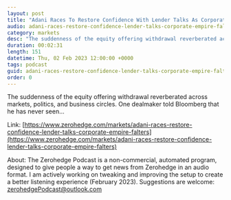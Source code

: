 ```yaml
---
layout: post
title: "Adani Races To Restore Confidence With Lender Talks As Corporate Empire Falters "
audio: adani-races-restore-confidence-lender-talks-corporate-empire-falters-0
category: markets
desc: "The suddenness of the equity offering withdrawal reverberated across markets, politics, and business circles. One dealmaker told Bloomberg that he has never seen... "
duration: 00:02:31
length: 151
datetime: Thu, 02 Feb 2023 12:00:00 +0000
tags: podcast
guid: adani-races-restore-confidence-lender-talks-corporate-empire-falters-0
order: 0
---
```

The suddenness of the equity offering withdrawal reverberated across markets, politics, and business circles. One dealmaker told Bloomberg that he has never seen... 

Link: [https://www.zerohedge.com/markets/adani-races-restore-confidence-lender-talks-corporate-empire-falters](https://www.zerohedge.com/markets/adani-races-restore-confidence-lender-talks-corporate-empire-falters)

About: The Zerohedge Podcast is a non-commercial, automated program, designed to give people a way to get news from Zerohedge in an audio format.  I am actively working on tweaking and improving the setup to create a better listening experience (February 2023).  Suggestions are welcome: [zerohedgePodcast@outlook.com](mailto:zerohedgePodcast@outlook.com)